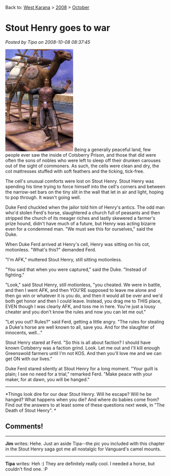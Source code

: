 Back to: [West Karana](/posts/westkarana.md) > [2008](/posts/2008/westkarana.md) > [October](./westkarana.md)
# Stout Henry goes to war

*Posted by Tipa on 2008-10-08 08:37:45*

![](../../../uploads/2008/10/vgclient-2008-10-07-20-41-55-41.jpg "vgclient-2008-10-07-20-41-55-41") Being a generally peaceful land, few people ever saw the inside of Cotsberry Prison, and those that did were often the sons of nobles who were left to sleep off their drunken carouses out of the sight of commoners. As such, the cells were clean and dry, the cot mattresses stuffed with soft feathers and the ticking, tick-free.

The cell's unusual comforts were lost on Stout Henry. Stout Henry was spending his time trying to force himself into the cell's corners and between the narrow-set bars on the tiny slit in the wall that let in air and light, hoping to pop through. It wasn't going well.

Duke Ferd chuckled when the jailor told him of Henry's antics. The odd man who'd stolen Ferd's horse, slaughtered a church full of peasants and then stripped the church of its meager riches and lastly skewered a farmer's prize hound, didn't have much of a future, but Henry was acting bizarre even for a condemned man. "We must see this for ourselves," said the Duke.

When Duke Ferd arrived at Henry's cell, Henry was sitting on his cot, motionless. "What's this?" demanded Ferd.

"I'm AFK," muttered Stout Henry, still sitting motionless.

"You said that when you were captured," said the Duke. "Instead of fighting."

"Look," said Stout Henry, still motionless, "you cheated. We were in battle, and then I went AFK, and then YOU'RE supposed to leave me alone and then go win or whatever it is you do, and then it would all be over and we'd both get honor and then I could leave. Instead, you drag me to THIS place, EVEN though I was clearly AFK, and toss me in here. You're just a lousy cheater and you don't know the rules and now you can let me out."

"Let you out? Rules?" said Ferd, getting a little angry. "The rules for stealing a Duke's horse are well known to all, save you. And for the slaughter of innocents, well..."

Stout Henry stared at Ferd. "So this is all about faction? I should have known Cotsberry was a faction grind. Look. Let me out and I'll kill enough Greenswold farmers until I'm not KOS. And then you'll love me and we can get ON with our lives."

Duke Ferd stared silently at Stout Henry for a long moment. "Your guilt is plain; I see no need for a trial," remarked Ferd. "Make peace with your maker, for at dawn, you will be hanged."

---

*Things look dire for our dear Stout Henry. Will he escape? Will he be hanged? What happens when you die? And where do babies come from? Find out the answers to at least some of these questions next week, in "The Death of Stout Henry".
*
## Comments!

---

**Jim** writes: Hehe. Just an aside Tipa--the pic you included with this chapter in the Stout Henry saga got me all nostalgic for Vanguard's camel mounts.

---

**Tipa** writes: Heh :) They are definitely really cool. I needed a horse, but couldn't find one. :P

